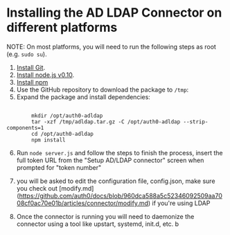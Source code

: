 # Installing the AD LDAP Connector on different platforms

NOTE: On most platforms, you will need to run the following steps as root (e.g. `sudo su`).

1.  [Install Git](https://git-scm.com/download/linux).
2.  [Install node.js v0.10](https://nodejs.org).
3.  [Install npm](http://blog.npmjs.org/post/85484771375/how-to-install-npm)
4.  Use the GitHub repository to download the package <a class="download-github" href=""></a> to `/tmp`: <br>
    <code class="curl-example"></code>
5.  Expand the package and install dependencies: <br>
<code>
        mkdir /opt/auth0-adldap
        tar -xzf /tmp/adldap.tar.gz -C /opt/auth0-adldap --strip-components=1
        cd /opt/auth0-adldap
        npm install
</code>

6.  Run `node server.js` and follow the steps to finish the process, insert the full token URL from the "Setup AD/LDAP connector" screen when prompted for "token number"

7.  you will be asked to edit the configuration file, config.json, make sure you check out [modify.md] (https://github.com/auth0/docs/blob/960dca588a5c52346092509aa7008cf0ac70e01b/articles/connector/modify.md) if you're using LDAP 

8.  Once the connector is running you will need to daemonize the connector using a tool like upstart, systemd, init.d, etc. b

<script type="text/javascript">
  $.getJSON('https://cdn.auth0.com/connector/windows/latest.json', function (data) {
    $('.download-github')
        .attr('href', 'https://github.com/auth0/ad-ldap-connector/releases/tag/v' + data.version)
        .text('adldap-' + data.version);

    $('.curl-example')
      .text('curl -Lo /tmp/adldap.tar.gz \\\n    https://github.com/auth0/ad-ldap-connector/archive/v' + data.version + '.tar.gz');
  })
</script>
